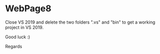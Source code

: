 # WebPage8

Close VS 2019 and delete the two folders ".vs" and "bin" to get a working project in VS 2019.

Good luck  :)


Regards 
